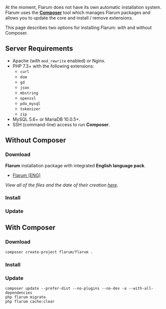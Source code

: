 At the moment, Flarum does not have its own automatic installation system. Flarum uses the [**Composer**](https://getcomposer.org/) tool which manages Flarum packages and allows you to update the core and install / remove extensions.

This page describes two options for installing Flarum: with and without Composer.

## Server Requirements

- Apache (with `mod_rewrite` enabled) or Nginx.
- PHP 7.3+ with the following extensions:
  - `curl`
  - `dom`
  - `gd`
  - `json`
  - `mbstring`
  - `openssl`
  - `pdo_mysql`
  - `tokenizer`
  - `zip`
- MySQL 5.6+ or MariaDB 10.0.5+.
- SSH (command-line) access to run **Composer**.

## Without Composer

### Download

**Flarum** installation package with integrated **English language pack**.

- [Flarum (ENG)](https://github.com/flarum-download/storage/raw/main/flarum.eng.tar.xz)

*View all of the files and the date of their creation [here](https://github.com/flarum-download/storage).*

### Install

### Update

## With Composer

### Download

```
composer create-project flarum/flarum .
```

### Install

### Update

```
composer update --prefer-dist --no-plugins --no-dev -a --with-all-dependencies
php flarum migrate
php flarum cache:clear
```
